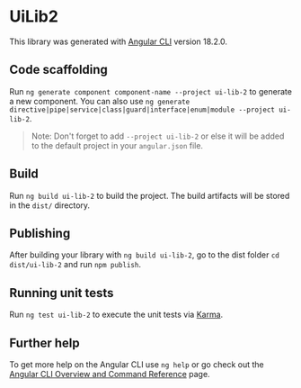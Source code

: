 # UiLib2

This library was generated with [Angular CLI](https://github.com/angular/angular-cli) version 18.2.0.

## Code scaffolding

Run `ng generate component component-name --project ui-lib-2` to generate a new component. You can also use `ng generate directive|pipe|service|class|guard|interface|enum|module --project ui-lib-2`.
> Note: Don't forget to add `--project ui-lib-2` or else it will be added to the default project in your `angular.json` file. 

## Build

Run `ng build ui-lib-2` to build the project. The build artifacts will be stored in the `dist/` directory.

## Publishing

After building your library with `ng build ui-lib-2`, go to the dist folder `cd dist/ui-lib-2` and run `npm publish`.

## Running unit tests

Run `ng test ui-lib-2` to execute the unit tests via [Karma](https://karma-runner.github.io).

## Further help

To get more help on the Angular CLI use `ng help` or go check out the [Angular CLI Overview and Command Reference](https://angular.dev/tools/cli) page.

